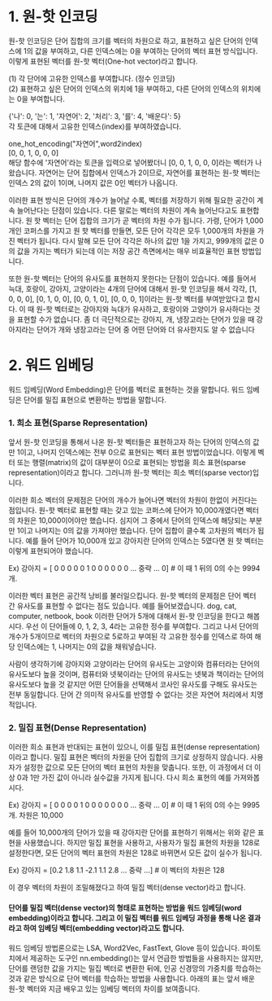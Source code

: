 # 1. 원-핫 인코딩
원-핫 인코딩은 단어 집합의 크기를 벡터의 차원으로 하고, 표현하고 싶은 단어의 인덱스에 1의 값을 부여하고, 다른 인덱스에는 0을 부여하는 단어의 벡터 표현 방식입니다. 이렇게 표현된 벡터를 원-핫 벡터(One-hot vector)라고 합니다.

(1) 각 단어에 고유한 인덱스를 부여합니다. (정수 인코딩)\
(2) 표현하고 싶은 단어의 인덱스의 위치에 1을 부여하고, 다른 단어의 인덱스의 위치에는 0을 부여합니다.


{'나': 0, '는': 1, '자연어': 2, '처리': 3, '를': 4, '배운다': 5}  \
각 토큰에 대해서 고유한 인덱스(index)를 부여하였습니다. 


one_hot_encoding("자연어",word2index)\
[0, 0, 1, 0, 0, 0]  \
해당 함수에 '자연어'라는 토큰을 입력으로 넣어봤더니 [0, 0, 1, 0, 0, 0]라는 벡터가 나왔습니다. 자연어는 단어 집합에서 인덱스가 2이므로, 자연어를 표현하는 원-핫 벡터는 인덱스 2의 값이 1이며, 나머지 값은 0인 벡터가 나옵니다.

이러한 표현 방식은 단어의 개수가 늘어날 수록, 벡터를 저장하기 위해 필요한 공간이 계속 늘어난다는 단점이 있습니다. 다른 말로는 벡터의 차원이 계속 늘어난다고도 표현합니다. 원 핫 벡터는 단어 집합의 크기가 곧 벡터의 차원 수가 됩니다. 가령, 단어가 1,000개인 코퍼스를 가지고 원 핫 벡터를 만들면, 모든 단어 각각은 모두 1,000개의 차원을 가진 벡터가 됩니다. 다시 말해 모든 단어 각각은 하나의 값만 1을 가지고, 999개의 값은 0의 값을 가지는 벡터가 되는데 이는 저장 공간 측면에서는 매우 비효율적인 표현 방법입니다.

또한 원-핫 벡터는 단어의 유사도를 표현하지 못한다는 단점이 있습니다. 예를 들어서 늑대, 호랑이, 강아지, 고양이라는 4개의 단어에 대해서 원-핫 인코딩을 해서 각각, [1, 0, 0, 0], [0, 1, 0, 0], [0, 0, 1, 0], [0, 0, 0, 1]이라는 원-핫 벡터를 부여받았다고 합시다. 이 때 원-핫 벡터로는 강아지와 늑대가 유사하고, 호랑이와 고양이가 유사하다는 것을 표현할 수가 없습니다. 좀 더 극단적으로는 강아지, 개, 냉장고라는 단어가 있을 때 강아지라는 단어가 개와 냉장고라는 단어 중 어떤 단어와 더 유사한지도 알 수 없습니다

# 2. 워드 임베딩
워드 임베딩(Word Embedding)은 단어를 벡터로 표현하는 것을 말합니다. 워드 임베딩은 단어를 밀집 표현으로 변환하는 방법을 말합니다. 

### 1. 희소 표현(Sparse Representation)
앞서 원-핫 인코딩을 통해서 나온 원-핫 벡터들은 표현하고자 하는 단어의 인덱스의 값만 1이고, 나머지 인덱스에는 전부 0으로 표현되는 벡터 표현 방법이었습니다. 이렇게 벡터 또는 행렬(matrix)의 값이 대부분이 0으로 표현되는 방법을 희소 표현(sparse representation)이라고 합니다. 그러니까 원-핫 벡터는 희소 벡터(sparse vector)입니다.

이러한 희소 벡터의 문제점은 단어의 개수가 늘어나면 벡터의 차원이 한없이 커진다는 점입니다. 원-핫 벡터로 표현할 때는 갖고 있는 코퍼스에 단어가 10,000개였다면 벡터의 차원은 10,000이어야만 했습니다. 심지어 그 중에서 단어의 인덱스에 해당되는 부분만 1이고 나머지는 0의 값을 가져야만 했습니다. 단어 집합이 클수록 고차원의 벡터가 됩니다. 예를 들어 단어가 10,000개 있고 강아지란 단어의 인덱스는 5였다면 원 핫 벡터는 이렇게 표현되어야 했습니다.

Ex) 강아지 = [ 0 0 0 0 0 1 0 0 0 0 0 0 ... 중략 ... 0] # 이 때 1 뒤의 0의 수는 9994개.

이러한 벡터 표현은 공간적 낭비를 불러일으킵니다. 원-핫 벡터의 문제점은 단어 벡터 간 유사도를 표현할 수 없다는 점도 있습니다. 예를 들어보겠습니다. dog, cat, computer, netbook, book 이러한 단어가 5개에 대해서 원-핫 인코딩을 한다고 해봅시다. 우선 이 단어들에 0, 1, 2, 3, 4라는 고유한 정수를 부여합다. 그리고 나서 단어의 개수가 5개이므로 벡터의 차원으로 5로하고 부여된 각 고유한 정수를 인덱스로 하여 해당 인덱스에는 1, 나머지는 0의 값을 채워넣습니다. 

사람이 생각하기에 강아지와 고양이라는 단어의 유사도는 고양이와 컴퓨터라는 단어의 유사도보다 높을 것이며, 컴퓨터와 넷북이라는 단어의 유사도는 넷북과 책이라는 단어의 유사도보다 높을 것 같지만 어떤 단어들을 선택해서 코사인 유사도를 구해도 유사도는 전부 동일합니다. 단어 간 의미적 유사도를 반영할 수 없다는 것은 자연어 처리에서 치명적입니다.

### 2. 밀집 표현(Dense Representation)
이러한 희소 표현과 반대되는 표현이 있으니, 이를 밀집 표현(dense representation)이라고 합니다. 밀집 표현은 벡터의 차원을 단어 집합의 크기로 상정하지 않습니다. 사용자가 설정한 값으로 모든 단어의 벡터 표현의 차원을 맞춥니다. 또한, 이 과정에서 더 이상 0과 1만 가진 값이 아니라 실수값을 가지게 됩니다. 다시 희소 표현의 예를 가져와봅시다.

Ex) 강아지 = [ 0 0 0 0 1 0 0 0 0 0 0 0 ... 중략 ... 0] # 이 때 1 뒤의 0의 수는 9995개. 차원은 10,000

예를 들어 10,000개의 단어가 있을 때 강아지란 단어를 표현하기 위해서는 위와 같은 표현을 사용했습니다. 하지만 밀집 표현을 사용하고, 사용자가 밀집 표현의 차원을 128로 설정한다면, 모든 단어의 벡터 표현의 차원은 128로 바뀌면서 모든 값이 실수가 됩니다.

Ex) 강아지 = [0.2 1.8 1.1 -2.1 1.1 2.8 ... 중략 ...] # 이 벡터의 차원은 128

이 경우 벡터의 차원이 조밀해졌다고 하여 밀집 벡터(dense vector)라고 합니다.

#### 단어를 밀집 벡터(dense vector)의 형태로 표현하는 방법을 워드 임베딩(word embedding)이라고 합니다. 그리고 이 밀집 벡터를 워드 임베딩 과정을 통해 나온 결과라고 하여 임베딩 벡터(embedding vector)라고도 합니다.

워드 임베딩 방법론으로는 LSA, Word2Vec, FastText, Glove 등이 있습니다. 파이토치에서 제공하는 도구인 nn.embedding()는 앞서 언급한 방법들을 사용하지는 않지만, 단어를 랜덤한 값을 가지는 밀집 벡터로 변환한 뒤에, 인공 신경망의 가중치를 학습하는 것과 같은 방식으로 단어 벡터를 학습하는 방법을 사용합니다. 아래의 표는 앞서 배운 원-핫 벡터와 지금 배우고 있는 임베딩 벡터의 차이를 보여줍니다.


